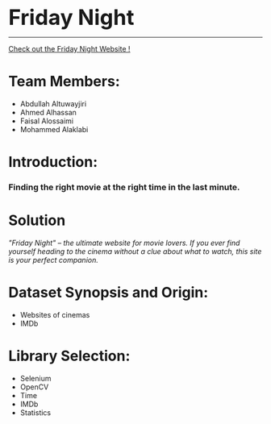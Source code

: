 <div style="font-size: 3em; font-weight: bold;">Friday Night</div>

--- 

[Check out the Friday Night Website !](https://friday-night.streamlit.app/)

# Team Members:
- Abdullah Altuwayjiri
- Ahmed Alhassan
- Faisal Alossaimi 
- Mohammed Alaklabi

# Introduction: 
### Finding the right movie at the right time in the last minute.

# Solution 
*"Friday Night" – the ultimate website for movie lovers. If you ever find yourself heading to the cinema without a clue about what to watch, this site is your perfect companion.*

# Dataset Synopsis and Origin:
- Websites of cinemas
- IMDb

# Library Selection:
- Selenium
- OpenCV 
- Time
- IMDb
- Statistics
